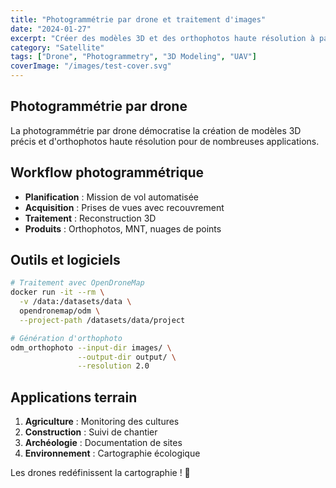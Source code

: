 ```yaml
---
title: "Photogrammétrie par drone et traitement d'images"
date: "2024-01-27"
excerpt: "Créer des modèles 3D et des orthophotos haute résolution à partir d'images de drone"
category: "Satellite"
tags: ["Drone", "Photogrammetry", "3D Modeling", "UAV"]
coverImage: "/images/test-cover.svg"
---
```


## Photogrammétrie par drone

La photogrammétrie par drone démocratise la création de modèles 3D précis et d'orthophotos haute résolution pour de nombreuses applications.

## Workflow photogrammétrique

- **Planification** : Mission de vol automatisée
- **Acquisition** : Prises de vues avec recouvrement
- **Traitement** : Reconstruction 3D
- **Produits** : Orthophotos, MNT, nuages de points

## Outils et logiciels

```bash
# Traitement avec OpenDroneMap
docker run -it --rm \
  -v /data:/datasets/data \
  opendronemap/odm \
  --project-path /datasets/data/project

# Génération d'orthophoto
odm_orthophoto --input-dir images/ \
               --output-dir output/ \
               --resolution 2.0
```

## Applications terrain

1. **Agriculture** : Monitoring des cultures
2. **Construction** : Suivi de chantier
3. **Archéologie** : Documentation de sites
4. **Environnement** : Cartographie écologique

Les drones redéfinissent la cartographie ! 🚁
